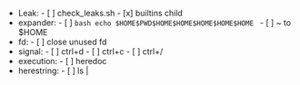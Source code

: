 - Leak:
        - [ ] check_leaks.sh
        - [x] builtins child
- expander:
        - [ ] ```bash
              echo $HOME$PWD$HOME$HOME$HOME$HOME$HOME
              ```
        - [ ] ~ to $HOME
- fd:
        - [ ] close unused fd
- signal:
        - [ ] ctrl+d
        - [ ] ctrl+c
        - [ ] ctrl+/
- execution:
        - [ ] heredoc
- herestring:
        - [ ] ls |
